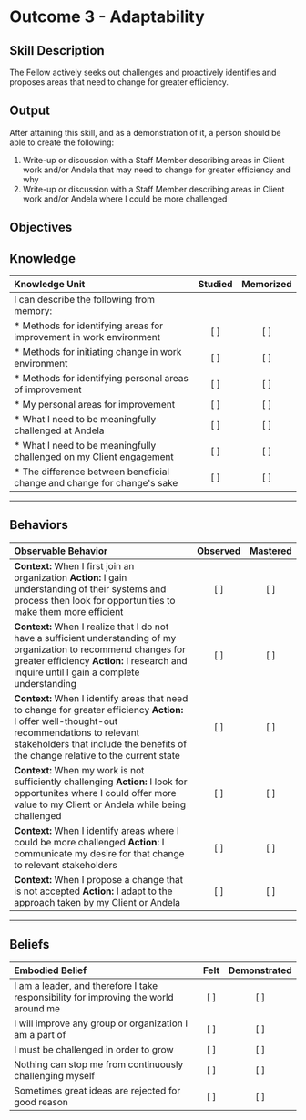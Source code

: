 # Outcome 3 - Adaptability

**Skill Description**
----------
The Fellow actively seeks out challenges and proactively identifies and proposes areas that need to change for greater efficiency. 


**Output**
----------
After attaining this skill, and as a demonstration of it, a person should be able to create the following:

1. Write-up or discussion with a Staff Member describing areas in Client work and/or Andela that may need to change for greater efficiency and why
2. Write-up or discussion with a Staff Member describing areas in Client work and/or Andela where I could be more challenged


**Objectives**
----------
## **Knowledge**


| Knowledge Unit   |      Studied      | Memorized |
|:-------------|:------------------:|:--------:|
| I can describe the following from memory: | | |
| * Methods for identifying areas for improvement in work environment | [ ] | [ ]  |
| * Methods for initiating change in work environment | [ ] | [ ]  |
| * Methods for identifying personal areas of improvement | [ ] | [ ] |
| * My personal areas for improvement | [ ] | [ ] |
| * What I need to be meaningfully challenged at Andela | [ ] | [ ] |
| * What I need to be meaningfully challenged on my Client engagement | [ ] | [ ] |
| * The difference between beneficial change and change for change's sake | [ ] | [ ] |


----------


## **Behaviors**

| Observable Behavior   |      Observed      | Mastered |
|:-------------|:------------------:|:--------:|
| **Context:** When I first join an organization **Action:** I gain understanding of their systems and process then look for opportunities to make them more efficient | [ ] | [ ]  |
| **Context:** When I realize that I do not have a sufficient understanding of my organization to recommend changes for greater efficiency **Action:** I research and inquire until I gain a complete understanding | [ ] | [ ] |
| **Context:** When I identify areas that need to change for greater efficiency **Action:** I offer well-thought-out recommendations to relevant stakeholders that include the benefits of the change relative to the current state | [ ] | [ ]  |
| **Context:** When my work is not sufficiently challenging **Action:** I look for opportunites where I could offer more value to my Client or Andela while being challenged | [ ] | [ ]  |
| **Context:** When I identify areas where I could be more challenged **Action:** I communicate my desire for that change to relevant stakeholders | [ ] | [ ]  |
| **Context:** When I propose a change that is not accepted **Action:** I adapt to the approach taken by my Client or Andela | [ ] | [ ]  |


----------


## **Beliefs**


| Embodied Belief   |      Felt      | Demonstrated |
|:-------------|:------------------:|:--------:|
| I am a leader, and therefore I take responsibility for improving the world around me | [ ] | [ ] |
| I will improve any group or organization I am a part of | [ ] | [ ] | 
| I must be challenged in order to grow | [ ] | [ ] |
| Nothing can stop me from continuously challenging myself | [ ] | [ ] |
| Sometimes great ideas are rejected for good reason | [ ] | [ ] |
